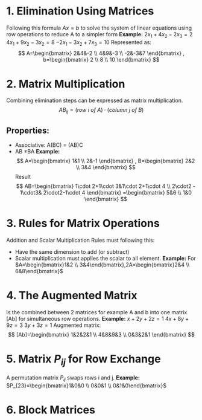 # 1. Elimination Using Matrices
Following this formula $Ax=b$ to solve the system of linear equations using row operations to reduce A to a simpler form
**Example:**
$2x_{1}+4x_{2}-2x_{3}=2$
$4x_{1}+9x_{2}-3x_{2}=8$
$-2x_{1}-3x_{2}+7x_{3}=10$
Represented as:
$$
A=\begin{bmatrix}
2&4&-2 \\
4&9&-3 \\
-2&-3&7
\end{bmatrix}
, b=\begin{bmatrix}
2 \\
8 \\
10
\end{bmatrix}
$$

# 2. Matrix Multiplication
Combining elimination steps can be expressed as matrix multiplication.
$$AB_{ij}=(row\ i \ of \ A)\cdot(column \ j \ of \ B)$$
## Properties:
- Associative: A(BC) = (AB)C
- AB $\neq$BA
**Example:**
$$
A=\begin{bmatrix}
1&1 \\
2&-1
\end{bmatrix}
, B=\begin{bmatrix}
2&2 \\
3&4
\end{bmatrix}
$$
Result
$$
AB=\begin{bmatrix}
1\cdot 2+1\cdot 3&1\cdot 2+1\cdot 4 \\
2\cdot2 - 1\cdot3& 2\cdot2-1\cdot 4
\end{bmatrix}
=\begin{bmatrix}
5&6 \\
1&0
\end{bmatrix}
$$

# 3. Rules for Matrix Operations
Addition and Scalar Multiplication Rules must following this:
- Have the same dimension to add (or subtract)
- Scalar multiplication must applies the scalar to all element.
**Example:**
For $A=\begin{bmatrix}1&2 \\ 3&4\end{bmatrix},2A=\begin{bmatrix}2&4 \\ 6&8\end{bmatrix}$

# 4. The Augmented Matrix
Is the combined between 2 matrices for example A and b into one matrix \[Ab] for simultaneous row operations.
**Example:**
$x+2y+2z=1$
$4x+8y+9z=3$
$3y+3z=1$
Augmented matrix:
$$
[Ab]=\begin{bmatrix}
1&2&2&1 \\
4&8&9&3 \\
0&3&2&1
\end{bmatrix}
$$

# 5. Matrix $P_{ij}$ for Row Exchange
A permutation matrix $P_{ij}$ swaps rows i and j.
**Example:**
$P_{23}=\begin{bmatrix}1&0&0 \\ 0&0&1 \\ 0&1&0\end{bmatrix}$

# 6. Block Matrices